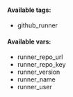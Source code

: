 #### Available tags:
- github_runner

#### Available vars:
- runner_repo_url
- runner_repo_key
- runner_version
- runner_name
- runner_user
